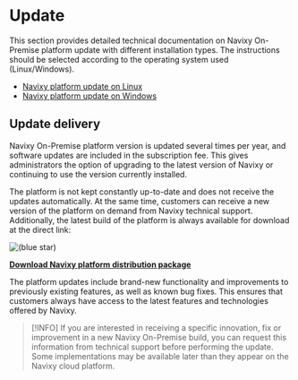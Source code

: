 # Update

This section provides detailed technical documentation on Navixy On-Premise platform update with different installation types. The instructions should be selected according to the operating system used (Linux/Windows).

- [Navixy platform update on Linux](update/update-linux.md)
- [Navixy platform update on Windows](update/update-windows.md)

## Update delivery

Navixy On-Premise platform version is updated several times per year, and software updates are included in the subscription fee. This gives administrators the option of upgrading to the latest version of Navixy or continuing to use the version currently installed.

The platform is not kept constantly up-to-date and does not receive the updates automatically. At the same time, customers can receive a new version of the platform on demand from Navixy technical support. Additionally, the latest build of the platform is always available for download at the direct link:

![(blue star)](https://squaregps.atlassian.net/wiki/s/-106203096/6452/8090fc676ce88036b2cc3aa07099c4aa68afc965/_/images/icons/emoticons/72/2b07.png)

 [**Download Navixy platform distribution package**](https://get.navixy.com/latest)

The platform updates include brand-new functionality and improvements to previously existing features, as well as known bug fixes. This ensures that customers always have access to the latest features and technologies offered by Navixy.

> [!INFO]
> If you are interested in receiving a specific innovation, fix or improvement in a new Navixy On-Premise build, you can request this information from technical support before performing the update. Some implementations may be available later than they appear on the Navixy cloud platform.